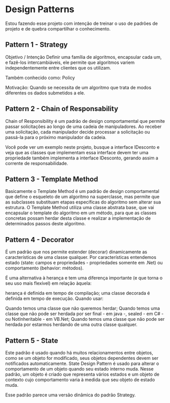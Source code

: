 
# Design Patterns
Estou fazendo esse projeto com intenção de treinar o uso de padrões de projeto e de quebra compartilhar o conhecimento.


## Pattern 1 - Strategy
Objetivo / Intenção Definir uma família de algoritmos, encapsular cada um, e fazê-los intercambiáveis, ele permite que algoritmos variem independentemente entre clientes que os utilizam.

Também conhecido como: Policy

Motivação: Quando se necessita de um algoritmo que trata de modos diferentes os dados submetidos a ele.

## Pattern 2 - Chain of Responsability
Chain of Responsibility é um padrão de design comportamental que permite passar solicitações ao longo de uma cadeia de manipuladores. Ao receber uma solicitação, cada manipulador decide processar a solicitação ou passá-la para o próximo manipulador da cadeia.

Você pode ver um exemplo neste projeto, busque a interface IDesconto e veja que as classes que implementam essa interface devem ter uma propriedade
também implementa a interface IDesconto, gerando assim a corrente de responsabilidade.

## Pattern 3 - Template Method
Basicamente o Template Method é um padrão de design comportamental que define o esqueleto de um algoritmo na superclasse, mas permite que as subclasses substituam etapas específicas do algoritmo sem alterar sua estrutura.
O Template Method utiliza uma classe abstrata base, que vai encapsular o template do algoritmo em um método, para que as classes concretas possam herdar desta classe e realizar a implementação de determinados passos deste algoritmo.

## Pattern 4 - Decorator
É um padrão que nos permite estender (decorar) dinamicamente as características de uma classe qualquer. Por características entendemos estado (state: campos e propriedades - propriedades somente em .Net) ou comportamento (behavior: métodos).

É uma alternativa à herança e tem uma diferença importante (e que torna o seu uso mais flexível) em relação àquela:

herança é definida em tempo de compilação;
uma classe decorada é definida em tempo de execução.
Quando usar:

Quando temos uma classe que não queremos herdar;
Quando temos uma classe que não pode ser herdada por ser final - em java -, sealed - em C# - ou NotInheritable - em VB.Net;
Quando temos uma classe que não pode ser herdada por estarmos herdando de uma outra classe qualquer.

## Pattern 5 - State
Este padrão é usado quando há muitos relacionamentos entre objetos, como se um objeto for modificado, seus objetos dependentes devem ser notificados automaticamente. State Design Pattern é usado para alterar o comportamento de um objeto quando seu estado interno muda. Nesse padrão,
um objeto é criado que representa vários estados e um objeto de contexto cujo comportamento varia à medida que seu objeto de estado muda.

Esse padrão parece uma versão dinâmica do padrão Strategy.